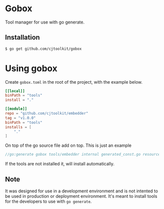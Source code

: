 # Gobox

Tool manager for use with go generate.

## Installation

```sh
$ go get github.com/cjtoolkit/gobox
```

# Using gobox

Create `gobox.toml` in the root of the project, with the example below.

```toml
[[local]]
binPath = "tools"
install = "."

[[module]]
repo = "github.com/cjtoolkit/embedder"
tag = "v1.0.0"
binPath = "tools"
installs = [
	"."
]
```

On top of the go source file add on top. This is just an example

```go
//go:generate gobox tools/embedder internal generated_const.go resources/*
```

If the tools are not installed it, will install automatically.

## Note

It was designed for use in a development environment and is not intented to 
be used in production or deployment environment.  It's meant to install tools for
the developers to use with `go generate`.